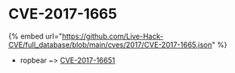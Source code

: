 # CVE-2017-1665
{% embed url="https://github.com/Live-Hack-CVE/full_database/blob/main/cves/2017/CVE-2017-1665.json" %}

* ropbear ~> [CVE-2017-16651](https://www.alice-snow.ru/2017/database/cve-2017-1665/cve-2017-16651-ropbear)